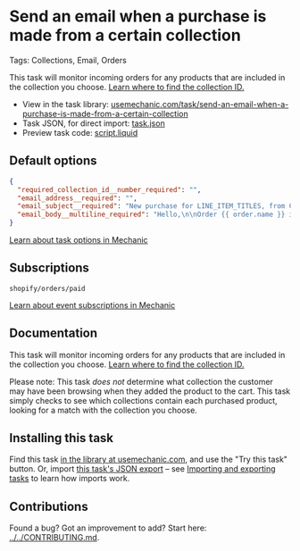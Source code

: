 # Send an email when a purchase is made from a certain collection

Tags: Collections, Email, Orders

This task will monitor incoming orders for any products that are included in the collection you choose. [Learn where to find the collection ID.](https://help.usemechanic.com/articles/2946120-how-do-i-find-an-id-for-a-product-collection-order-or-something-else)

* View in the task library: [usemechanic.com/task/send-an-email-when-a-purchase-is-made-from-a-certain-collection](https://usemechanic.com/task/send-an-email-when-a-purchase-is-made-from-a-certain-collection)
* Task JSON, for direct import: [task.json](../../tasks/send-an-email-when-a-purchase-is-made-from-a-certain-collection.json)
* Preview task code: [script.liquid](./script.liquid)

## Default options

```json
{
  "required_collection_id__number_required": "",
  "email_address__required": "",
  "email_subject__required": "New purchase for LINE_ITEM_TITLES, from COLLECTION_TITLE",
  "email_body__multiline_required": "Hello,\n\nOrder {{ order.name }} includes LINE_ITEM_TITLES, from COLLECTION_TITLE.\n\n<a href=\"https://{{ shop.domain }}/admin/orders/{{ order.id }}\">Manage this order in Shopify</a>\n\nThanks,\n-Mechanic, for {{ shop.name }}"
}
```

[Learn about task options in Mechanic](https://docs.usemechanic.com/article/471-task-options)

## Subscriptions

```liquid
shopify/orders/paid
```

[Learn about event subscriptions in Mechanic](https://docs.usemechanic.com/article/408-subscriptions)

## Documentation

This task will monitor incoming orders for any products that are included in the collection you choose. [Learn where to find the collection ID.](https://help.usemechanic.com/articles/2946120-how-do-i-find-an-id-for-a-product-collection-order-or-something-else)

Please note: This task _does not_ determine what collection the customer may have been browsing when they added the product to the cart. This task simply checks to see which collections contain each purchased product, looking for a match with the collection you choose.

## Installing this task

Find this task [in the library at usemechanic.com](https://usemechanic.com/task/send-an-email-when-a-purchase-is-made-from-a-certain-collection), and use the "Try this task" button. Or, import [this task's JSON export](../../tasks/send-an-email-when-a-purchase-is-made-from-a-certain-collection.json) – see [Importing and exporting tasks](https://docs.usemechanic.com/article/505-importing-and-exporting-tasks) to learn how imports work.

## Contributions

Found a bug? Got an improvement to add? Start here: [../../CONTRIBUTING.md](../../CONTRIBUTING.md).
